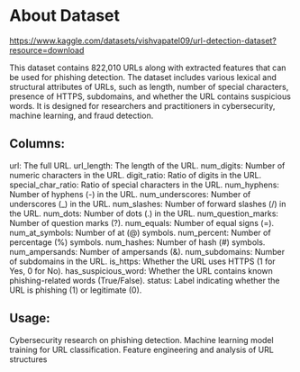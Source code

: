 # About Dataset
https://www.kaggle.com/datasets/vishvapatel09/url-detection-dataset?resource=download

This dataset contains 822,010 URLs along with extracted features that can be used for phishing detection. The dataset includes various lexical and structural attributes of URLs, such as length, number of special characters, presence of HTTPS, subdomains, and whether the URL contains suspicious words. It is designed for researchers and practitioners in cybersecurity, machine learning, and fraud detection.

## Columns:
url: The full URL.
url_length: The length of the URL.
num_digits: Number of numeric characters in the URL.
digit_ratio: Ratio of digits in the URL.
special_char_ratio: Ratio of special characters in the URL.
num_hyphens: Number of hyphens (-) in the URL.
num_underscores: Number of underscores (_) in the URL.
num_slashes: Number of forward slashes (/) in the URL.
num_dots: Number of dots (.) in the URL.
num_question_marks: Number of question marks (?).
num_equals: Number of equal signs (=).
num_at_symbols: Number of at (@) symbols.
num_percent: Number of percentage (%) symbols.
num_hashes: Number of hash (#) symbols.
num_ampersands: Number of ampersands (&).
num_subdomains: Number of subdomains in the URL.
is_https: Whether the URL uses HTTPS (1 for Yes, 0 for No).
has_suspicious_word: Whether the URL contains known phishing-related words (True/False).
status: Label indicating whether the URL is phishing (1) or legitimate (0).

## Usage:
Cybersecurity research on phishing detection.
Machine learning model training for URL classification.
Feature engineering and analysis of URL structures